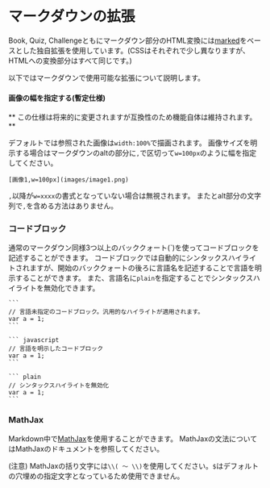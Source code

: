 # マークダウンの拡張
Book, Quiz, Challengeともにマークダウン部分のHTML変換には[marked](https://github.com/markedjs/marked)をベースとした独自拡張を使用しています。(CSSはそれぞれで少し異なりますが、HTMLへの変換部分はすべて同じです。)

以下ではマークダウンで使用可能な拡張について説明します。

#### 画像の幅を指定する(暫定仕様)
** この仕様は将来的に変更されますが互換性のため機能自体は維持されます。**

デフォルトでは参照された画像は`width:100%`で描画されます。
画像サイズを明示する場合はマークダウンのaltの部分に`,`で区切って`w=100px`のように幅を指定してください。


```
[画像1,w=100px](images/image1.png)
```

`,`以降が`w=xxxx`の書式となっていない場合は無視されます。
またとalt部分の文字列で`,`を含める方法はありません。

### コードブロック
通常のマークダウン同様3つ以上のバッククォート(\`)を使ってコードブロックを記述することができます。
コードブロックでは自動的にシンタックスハイライトされますが、開始のバッククォートの後ろに言語名を記述することで言語を明示することができます。
また、言語名に`plain`を指定することでシンタックスハイライトを無効化できます。

``````
```
// 言語未指定のコードブロック。汎用的なハイライトが適用されます。
var a = 1;
```

``` javascript
// 言語を明示したコードブロック
var a = 1;
```

``` plain
// シンタックスハイライトを無効化
var a = 1;
```

``````

### MathJax
Markdown中で[MathJax](https://www.mathjax.org/)を使用することができます。
MathJaxの文法についてはMathJaxのドキュメントを参照してください。

(注意) MathJaxの括り文字には`\\( 〜 \\)`を使用してください。`$`はデフォルトの穴埋めの指定文字となっているため使用できません。
